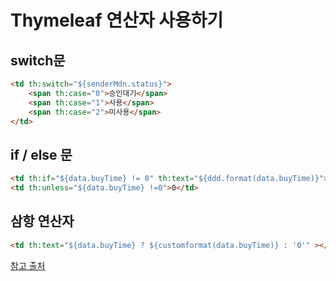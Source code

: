 # Thymeleaf 연산자 사용하기

## switch문

```html
<td th:switch="${senderMdn.status}">
    <span th:case="0">승인대기</span>
    <span th:case="1">사용</span>
    <span th:case="2">미사용</span>
</td>
```

## if / else 문
```html
<td th:if="${data.buyTime} != 0" th:text="${ddd.format(data.buyTime)}"></td>
<td th:unless="${data.buyTime} !=0">0</td>
```

## 삼항 연산자
```html
<td th:text="${data.buyTime} ? ${customformat(data.buyTime)} : '0'" ></td>
```

[참고 출처](http://firstboos.tistory.com/entry/Thymeleaf-%EC%97%90%EC%84%9C-%EC%9E%90%EC%A3%BC-%EC%82%AC%EC%9A%A9%ED%95%98%EB%8A%94-%EC%98%88%EC%A0%9C)